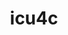 ---
title: "icu4c"
layout: cache
categories: [package, develop-2024-02-25]
meta: {"versions": ["67.1"], "compilers": ["gcc@=11.1.0", "gcc@=11.4.0", "gcc@=7.5.0", "gcc@=9.4.0"], "oss": ["ubuntu18.04", "ubuntu20.04"], "platforms": ["linux"], "targets": ["ppc64le", "x86_64_v3"], "stacks": ["build_systems", "data-vis-sdk", "e4s", "e4s-power", "root"], "num_specs": 4, "num_specs_by_stack": {"build_systems": 1, "root": 4, "e4s-power": 1, "data-vis-sdk": 1, "e4s": 1}}
spec_details: [{"hash": "mj6kkoysueczz2hcrdmi46o6pbt6nueb", "compiler": "gcc@=7.5.0", "versions": ["67.1"], "os": "ubuntu18.04", "platform": "linux", "target": "x86_64_v3", "variants": ["build_system=autotools", "cxxstd=11"], "stacks": ["build_systems", "root"], "size": "-", "tarball": "https://binaries.spack.io/develop-2024-02-25/build_cache/linux-ubuntu18.04-x86_64_v3/gcc-7.5.0/icu4c-67.1/linux-ubuntu18.04-x86_64_v3-gcc-7.5.0-icu4c-67.1-mj6kkoysueczz2hcrdmi46o6pbt6nueb.spack"}, {"hash": "2wdxqji4dpq4ymhsstyvfrn2yjvln5sz", "compiler": "gcc@=9.4.0", "versions": ["67.1"], "os": "ubuntu20.04", "platform": "linux", "target": "ppc64le", "variants": ["build_system=autotools", "cxxstd=11"], "stacks": ["e4s-power", "root"], "size": "-", "tarball": "https://binaries.spack.io/develop-2024-02-25/build_cache/linux-ubuntu20.04-ppc64le/gcc-9.4.0/icu4c-67.1/linux-ubuntu20.04-ppc64le-gcc-9.4.0-icu4c-67.1-2wdxqji4dpq4ymhsstyvfrn2yjvln5sz.spack"}, {"hash": "indltx72jncxgtegb6ujarcrgknwtppr", "compiler": "gcc@=11.1.0", "versions": ["67.1"], "os": "ubuntu20.04", "platform": "linux", "target": "x86_64_v3", "variants": ["build_system=autotools", "cxxstd=11"], "stacks": ["root", "data-vis-sdk"], "size": "-", "tarball": "https://binaries.spack.io/develop-2024-02-25/build_cache/linux-ubuntu20.04-x86_64_v3/gcc-11.1.0/icu4c-67.1/linux-ubuntu20.04-x86_64_v3-gcc-11.1.0-icu4c-67.1-indltx72jncxgtegb6ujarcrgknwtppr.spack"}, {"hash": "7cbhc2veyojn3qowc3jptvtgomu45vay", "compiler": "gcc@=11.4.0", "versions": ["67.1"], "os": "ubuntu20.04", "platform": "linux", "target": "x86_64_v3", "variants": ["build_system=autotools", "cxxstd=11"], "stacks": ["root", "e4s"], "size": "-", "tarball": "https://binaries.spack.io/develop-2024-02-25/build_cache/linux-ubuntu20.04-x86_64_v3/gcc-11.4.0/icu4c-67.1/linux-ubuntu20.04-x86_64_v3-gcc-11.4.0-icu4c-67.1-7cbhc2veyojn3qowc3jptvtgomu45vay.spack"}]
---